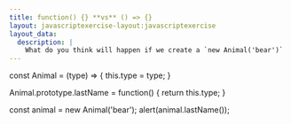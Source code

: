 ```yaml
---
title: function() {} **vs** () => {}
layout: javascriptexercise-layout:javascriptexercise
layout_data:
  description: |
    What do you think will happen if we create a `new Animal('bear')`
---
```

const Animal = (type) => {
  this.type = type;
}

Animal.prototype.lastName = function() {
  return this.type;
}

const animal = new Animal('bear');
alert(animal.lastName());
